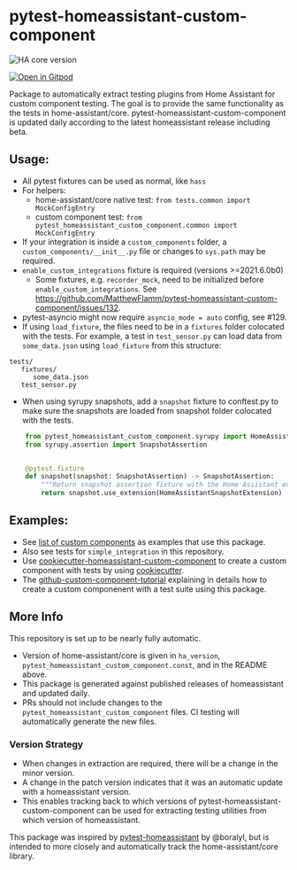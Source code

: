 # pytest-homeassistant-custom-component

![HA core version](https://img.shields.io/static/v1?label=HA+core+version&message=2025.4.3&labelColor=blue)

[![Open in Gitpod](https://gitpod.io/button/open-in-gitpod.svg)](https://gitpod.io/#https://github.com/MatthewFlamm/pytest-homeassistant-custom-component)

Package to automatically extract testing plugins from Home Assistant for custom component testing.
The goal is to provide the same functionality as the tests in home-assistant/core.
pytest-homeassistant-custom-component is updated daily according to the latest homeassistant release including beta.

## Usage:
* All pytest fixtures can be used as normal, like `hass`
* For helpers:
  * home-assistant/core native test: `from tests.common import MockConfigEntry`
  * custom component test: `from pytest_homeassistant_custom_component.common import MockConfigEntry`
* If your integration is inside a `custom_components` folder, a `custom_components/__init__.py` file or changes to `sys.path` may be required.
* `enable_custom_integrations` fixture is required (versions >=2021.6.0b0)
  * Some fixtures, e.g. `recorder_mock`, need to be initialized before `enable_custom_integrations`. See https://github.com/MatthewFlamm/pytest-homeassistant-custom-component/issues/132.
* pytest-asyncio might now require `asyncio_mode = auto` config, see #129.
* If using `load_fixture`, the files need to be in a `fixtures` folder colocated with the tests. For example, a test in `test_sensor.py` can load data from `some_data.json` using `load_fixture` from this structure:

```
tests/
   fixtures/
      some_data.json
   test_sensor.py
```

* When using syrupy snapshots, add a `snapshot` fixture to conftest.py to make sure the snapshots are loaded from snapshot folder colocated with the tests.

```py
    from pytest_homeassistant_custom_component.syrupy import HomeAssistantSnapshotExtension
    from syrupy.assertion import SnapshotAssertion


    @pytest.fixture
    def snapshot(snapshot: SnapshotAssertion) -> SnapshotAssertion:
        """Return snapshot assertion fixture with the Home Assistant extension."""
        return snapshot.use_extension(HomeAssistantSnapshotExtension)
```

## Examples:
* See [list of custom components](https://github.com/MatthewFlamm/pytest-homeassistant-custom-component/network/dependents) as examples that use this package.
* Also see tests for `simple_integration` in this repository.
* Use [cookiecutter-homeassistant-custom-component](https://github.com/oncleben31/cookiecutter-homeassistant-custom-component) to create a custom component with tests by using [cookiecutter](https://github.com/cookiecutter/cookiecutter).
* The [github-custom-component-tutorial](https://github.com/boralyl/github-custom-component-tutorial) explaining in details how to create a custom componenent with a test suite using this package.

## More Info
This repository is set up to be nearly fully automatic.

* Version of home-assistant/core is given in `ha_version`, `pytest_homeassistant_custom_component.const`, and in the README above.
* This package is generated against published releases of homeassistant and updated daily.
* PRs should not include changes to the `pytest_homeassistant_custom_component` files.  CI testing will automatically generate the new files.

### Version Strategy
* When changes in extraction are required, there will be a change in the minor version.
* A change in the patch version indicates that it was an automatic update with a homeassistant version.
* This enables tracking back to which versions of pytest-homeassistant-custom-component can be used for
  extracting testing utilities from which version of homeassistant.

This package was inspired by [pytest-homeassistant](https://github.com/boralyl/pytest-homeassistant) by @boralyl, but is intended to more closely and automatically track the home-assistant/core library.
